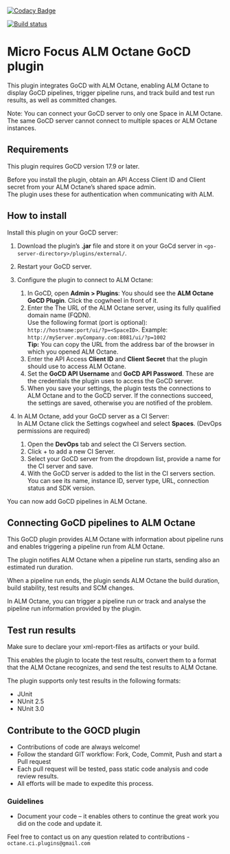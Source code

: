 [![Codacy Badge](https://api.codacy.com/project/badge/Grade/96323a38b84b4fce981761d3f30b99ec)](https://www.codacy.com/app/HPSoftware/octane-gocd-plugin?utm_source=github.com&amp;utm_medium=referral&amp;utm_content=MicroFocus/octane-gocd-plugin&amp;utm_campaign=Badge_Grade)

[![Build status](https://ci.appveyor.com/api/projects/status/y2e0msiuq88o0ddt?svg=true)](https://ci.appveyor.com/project/m-seldin/octane-gocd-plugin-isjhc)

# Micro Focus ALM Octane GoCD plugin 
This plugin integrates GoCD with ALM Octane, enabling ALM Octane to display GoCD pipelines, trigger pipeline runs, and track build and test run results, as well as committed changes. 

Note: You can connect your GoCD server to only one Space in ALM Octane. The same GoCD server cannot connect to multiple spaces or ALM Octane instances.

 ## Requirements 
This plugin requires GoCD version 17.9 or later.

Before you install the plugin, obtain an API Access Client ID and Client secret from your ALM Octane’s shared space admin.<br /> 
The plugin uses these for authentication when communicating with ALM.
 
 ## How to install 
Install this plugin on your GoCD server:

1. Download the plugin’s **.jar** file and store it on your GoCd server in `<go-server-directory>/plugins/external/`.
2. Restart your GoCD server.
3. Configure the plugin to connect to ALM Octane:
	1. In GoCD, open **Admin > Plugins**: 
You should see the **ALM Octane GoCD Plugin**. Click the cogwheel in front of it. 
	2. Enter the The URL of the ALM Octane server, using its fully qualified domain name (FQDN). <br />
	Use the following format (port is optional): `http://hostname:port/ui/?p=<SpaceID>`. 
Example:  `http://myServer.myCompany.com:8081/ui/?p=1002` <br />
**Tip:** You can copy the URL from the address bar of the browser in which you opened ALM Octane.
	3. Enter the API Access **Client ID** and **Client Secret** that the plugin should use to access ALM Octane. 
	4. Set the **GoCD API Username** and **GoCD API Password**. 
These are the credentials the plugin uses  to access the GoCD server. 
	5. When you save your settings, the plugin tests the connections to ALM Octane and to the GoCD server. If the connections succeed, the settings are saved, otherwise you are notified of the problem. 

4. In ALM Octane, add your GoCD server as a CI Server:  
In ALM Octane click the Settings cogwheel and select **Spaces**. (DevOps permissions are required) 
	1. Open the **DevOps** tab and select the CI Servers section. 
	2. Click + to add a new CI Server. 
	3. Select your GoCD server from the dropdown list, provide a name for the CI server and save. 
	4. With the GoCD server is added to the list in the CI servers section. You can see its name, instance ID, server type, URL, connection status and SDK version. 
 
 You can now add GoCD pipelines in ALM Octane. 
 
 ## Connecting GoCD pipelines to ALM Octane 
 This GoCD plugin provides ALM Octane with information about pipeline runs and enables triggering a pipeline run from ALM Octane. 

The plugin notifies ALM Octane when a pipeline run starts, sending also an estimated run duration.

When a pipeline run ends, the plugin sends ALM Octane the build duration, build stability, test results and SCM changes. 

In ALM Octane, you can trigger a pipeline run or track and analyse the pipeline run information provided by the plugin. 
 
 ## Test run results 
Make sure to declare your xml-report-files as artifacts or your build. 

This enables the plugin to locate the test results, convert them to a format that the ALM Octane recognizes, and send the test results to ALM Octane.

The plugin supports only test results in the following formats: 
* JUnit 
* NUnit 2.5 
* NUnit 3.0 


## Contribute to the GOCD plugin
* Contributions of code are always welcome!
* Follow the standard GIT workflow: Fork, Code, Commit, Push and start a Pull request
* Each pull request will be tested, pass static code analysis and code review results.
* All efforts will be made to expedite this process.
### Guidelines
* Document your code – it enables others to continue the great work you did on the code and update it.

Feel free to contact us on any question related to contributions - `octane.ci.plugins@gmail.com`
